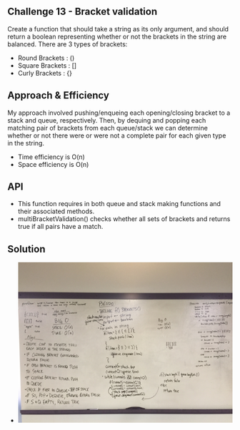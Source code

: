 ## Challenge 13 - Bracket validation
Create a function that should take a string as its only argument, and should return a boolean representing whether or not the brackets in the string are balanced. There are 3 types of brackets:

- Round Brackets : ()
- Square Brackets : []
- Curly Brackets : {}

## Approach & Efficiency
My approach involved pushing/enqueing each opening/closing bracket to a stack and queue, respectively.  Then, by dequing and popping each matching pair of brackets from each queue/stack we can determine whether or not there were or were not a complete pair for each given type in the string.
- Time efficiency is O(n)
- Space efficiency is O(n)

## API
- This function requires in both queue and stack making functions and their associated methods.
- multiBracketValidation() checks whether all sets of brackets and returns true if all pairs have a match.

## Solution
- ![alt](https://github.com/cory0s/data-structures-and-algorithms/blob/master/assets/bracketValidation.JPG)

